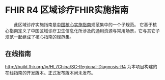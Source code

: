 # FHIR R4 区域诊疗FHIR实施指南

&emsp;&emsp;此区域诊疗实施指南是[中国核心实施指南](http://build.fhir.org/ig/HL7China/CN-CORE-R4/)规范集中的一个子规范。
它基于核心指南定义了中国区域诊疗卫生信息化所涉及的通用资源与常用场景，它与其它子规范一起组成了核心指南的规范集。

## 在线指南 

http://build.fhir.org/ig/HL7China/SC-Regional-Diagnosis-R4 为本项目构建的在线指南的开发版本。正式发布版本尚未发布。
